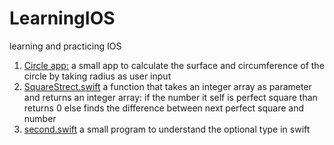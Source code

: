 # LearningIOS
learning and practicing IOS
1) [Circle app:](/circle)
  a small app to calculate the surface and circumference of the circle by taking radius as user input
2) [SquareStrect.swift](/squareStretch.swift)
  a function that takes an integer array as parameter and returns an integer array: if the number it self is perfect square than returns 0
  else finds the difference between next perfect square and number 
3) [second.swift](/Second.swift)
  a small program to understand the optional type in swift

